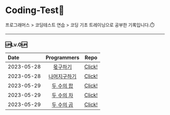 # __Coding-Test💯__<br/>
프로그래머스 > 코딩테스트 연습 > 코딩 기초 트레이닝으로 공부한 기록입니다.⏱️

------
### 🆙Lv.0🆙
| Date       |                                   Programmers                                    |                                                           Repo                                                           |
| :--------- | :------------------------------------------------------------------------------: | :----------------------------------------------------------------------------------------------------------------------: |
| 2023-05-28 |   [몫구하기](https://school.programmers.co.kr/learn/courses/30/lessons/120805)   |          [Click!](https://github.com/jiuuij/Coding-Test/blob/main/Lv.0/%EB%AA%AB%EA%B5%AC%ED%95%98%EA%B8%B0.js)          |
| 2023-05-28 | [나머지구하기](https://school.programmers.co.kr/learn/courses/30/lessons/120810) | [Click!](https://github.com/jiuuij/Coding-Test/blob/main/Lv.0/%EB%82%98%EB%A8%B8%EC%A7%80%EA%B5%AC%ED%95%98%EA%B8%B0.js) |
| 2023-05-29 |  [두 수의 합](https://school.programmers.co.kr/learn/courses/30/lessons/120802)  |       [Click!](https://github.com/jiuuij/Coding-Test/blob/main/Lv.0/%EB%91%90%20%EC%88%98%EC%9D%98%20%ED%95%A9.js)       |
| 2023-05-29 |  [두 수의 차](https://school.programmers.co.kr/learn/courses/30/lessons/120803)  |       [Click!](https://github.com/jiuuij/Coding-Test/blob/main/Lv.0/%EB%91%90%20%EC%88%98%EC%9D%98%20%EC%B0%A8.js)       |
| 2023-05-29 |  [두 수의 곱](https://school.programmers.co.kr/learn/courses/30/lessons/120804)  |       [Click!](https://github.com/jiuuij/Coding-Test/blob/main/Lv.0/%EB%91%90%20%EC%88%98%EC%9D%98%20%EA%B3%B1.js)       |